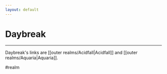 ```yaml
---
layout: default
---
```


# Daybreak
---

Daybreak's links are [[outer realms/Acidfall|Acidfall]] and [[outer realms/Aquaria|Aquaria]].

#realm